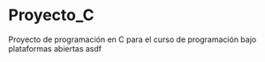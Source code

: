 # Proyecto_C
Proyecto de programación en C para el curso de programación bajo plataformas abiertas asdf
